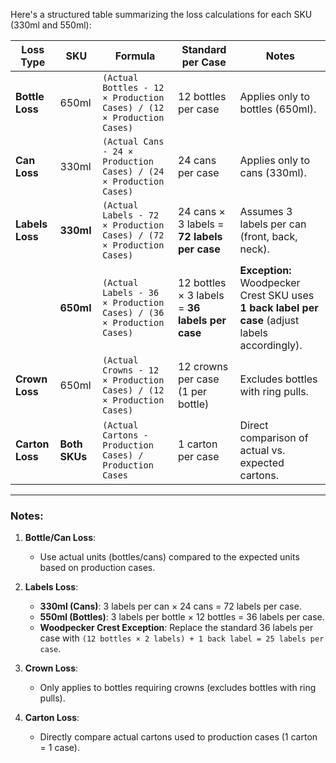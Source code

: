 Here's a structured table summarizing the loss calculations for each SKU (330ml and 550ml):

| **Loss Type** | **SKU**      | **Formula**                                                                 | **Standard per Case**                         | **Notes**                                                                 |
|---------------|--------------|-----------------------------------------------------------------------------|-----------------------------------------------|---------------------------------------------------------------------------|
| **Bottle Loss** | 650ml        | `(Actual Bottles - 12 × Production Cases) / (12 × Production Cases)`       | 12 bottles per case                           | Applies only to bottles (650ml).                                          |
| **Can Loss**    | 330ml        | `(Actual Cans - 24 × Production Cases) / (24 × Production Cases)`           | 24 cans per case                              | Applies only to cans (330ml).                                             |
| **Labels Loss** | **330ml**    | `(Actual Labels - 72 × Production Cases) / (72 × Production Cases)`         | 24 cans × 3 labels = **72 labels per case**   | Assumes 3 labels per can (front, back, neck).                            |
|                | **650ml**    | `(Actual Labels - 36 × Production Cases) / (36 × Production Cases)`         | 12 bottles × 3 labels = **36 labels per case** | **Exception:** Woodpecker Crest SKU uses **1 back label per case** (adjust labels accordingly). |
| **Crown Loss**  | 650ml        | `(Actual Crowns - 12 × Production Cases) / (12 × Production Cases)`         | 12 crowns per case (1 per bottle)             | Excludes bottles with ring pulls.                                         |
| **Carton Loss** | **Both SKUs**| `(Actual Cartons - Production Cases) / Production Cases`                    | 1 carton per case                             | Direct comparison of actual vs. expected cartons.                        |

---

### Notes:
1. **Bottle/Can Loss**:  
   - Use actual units (bottles/cans) compared to the expected units based on production cases.

2. **Labels Loss**:  
   - **330ml (Cans)**: 3 labels per can × 24 cans = 72 labels per case.  
   - **550ml (Bottles)**: 3 labels per bottle × 12 bottles = 36 labels per case.  
   - **Woodpecker Crest Exception**: Replace the standard 36 labels per case with `(12 bottles × 2 labels) + 1 back label = 25 labels per case`.

3. **Crown Loss**:  
   - Only applies to bottles requiring crowns (excludes bottles with ring pulls).

4. **Carton Loss**:  
   - Directly compare actual cartons used to production cases (1 carton = 1 case).
